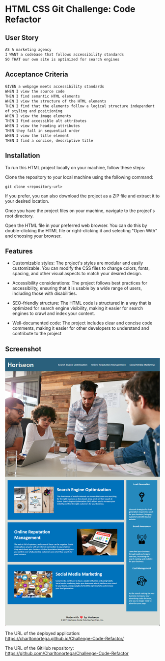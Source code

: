 # HTML CSS Git Challenge: Code Refactor

## User Story 
```
AS A marketing agency
I WANT a codebase that follows accessibility standards
SO THAT our own site is optimized for search engines
```

## Acceptance Criteria
```
GIVEN a webpage meets accessibility standards
WHEN I view the source code
THEN I find semantic HTML elements
WHEN I view the structure of the HTML elements
THEN I find that the elements follow a logical structure independent of styling and positioning
WHEN I view the image elements
THEN I find accessible alt attributes
WHEN I view the heading attributes
THEN they fall in sequential order
WHEN I view the title element
THEN I find a concise, descriptive title
```
## Installation
To run this HTML project locally on your machine, follow these steps:

Clone the repository to your local machine using the following command:
```
git clone <repository-url>
```
If you prefer, you can also download the project as a ZIP file and extract it to your desired location.

Once you have the project files on your machine, navigate to the project's root directory.

Open the HTML file in your preferred web browser. You can do this by double-clicking the HTML file or right-clicking it and selecting "Open With" and choosing your browser.

## Features
- Customizable styles: The project's styles are modular and easily customizable. You can modify the CSS files to change colors, fonts, spacing, and other visual aspects to match your desired design.

- Accessibility considerations: The project follows best practices for accessibility, ensuring that it is usable by a wide range of users, including those with disabilities.

- SEO-friendly structure: The HTML code is structured in a way that is optimized for search engine visibility, making it easier for search engines to crawl and index your content.

- Well-documented code: The project includes clear and concise code comments, making it easier for other developers to understand and contribute to the project

## Screenshot
![Screenshot of deployed application on browser".](/assets/Screenshot%202023-06-18%20204547.png)

The URL of the deployed application:
https://charltonortega.github.io/Challenge-Code-Refactor/

The URL of the GitHub repository:
https://github.com/Charltonortega/Challenge-Code-Refactor
